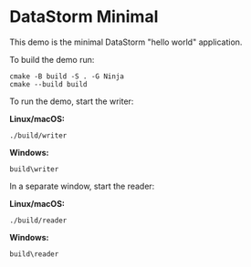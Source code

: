 # DataStorm Minimal

This demo is the minimal DataStorm "hello world" application.

To build the demo run:

```shell
cmake -B build -S . -G Ninja
cmake --build build
```

To run the demo, start the writer:

**Linux/macOS:**

```shell
./build/writer
```

**Windows:**

```shell
build\writer
```

In a separate window, start the reader:

**Linux/macOS:**

```shell
./build/reader
```

**Windows:**

```shell
build\reader
```
